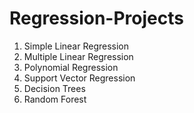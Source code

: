 # Regression-Projects

1. Simple Linear Regression
2. Multiple Linear Regression
3. Polynomial Regression
4. Support Vector Regression
5. Decision Trees
6. Random Forest
